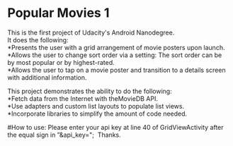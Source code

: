 # Popular Movies 1
This is the first project of Udacity's Android Nanodegree.  
It does the following:  
*Presents the user with a grid arrangement of movie posters upon launch.  
*Allows the user to change sort order via a setting: The sort order can be by most popular or by highest-rated.  
*Allows the user to tap on a movie poster and transition to a details screen with additional information.  

This project demonstrates the ability to do the following:  
*Fetch data from the Internet with theMovieDB API.  
*Use adapters and custom list layouts to populate list views.  
*Incorporate libraries to simplify the amount of code needed.  


#How to use:
Please enter your api key at line 40 of GridViewActivity after the equal sign in ”&api_key="; 
Thanks.
